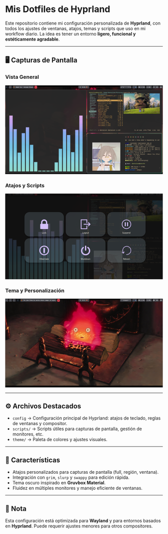 # Mis Dotfiles de Hyprland

Este repositorio contiene mi configuración personalizada de **Hyprland**, con todos los ajustes de ventanas, atajos, temas y scripts que uso en mi workflow diario. La idea es tener un entorno **ligero, funcional y estéticamente agradable**.

---

## 🖥️ Capturas de Pantalla

### Vista General
![Vista General](images/hyprland_1.png)

### Atajos y Scripts
![Atajos y Scripts](images/hyprland_2.png)

### Tema y Personalización
![Tema Personalizado](images/hyprland_3.png)

---

## ⚙️ Archivos Destacados

- `config` → Configuración principal de Hyprland: atajos de teclado, reglas de ventanas y compositor.  
- `scripts/` → Scripts útiles para capturas de pantalla, gestión de monitores, etc.  
- `theme/` → Paleta de colores y ajustes visuales.

---

## 🚀 Características

- Atajos personalizados para capturas de pantalla (full, región, ventana).  
- Integración con `grim`, `slurp` y `swappy` para edición rápida.  
- Tema oscuro inspirado en **Gruvbox Material**.  
- Fluidez en múltiples monitores y manejo eficiente de ventanas.

---

## 📌 Nota

Esta configuración está optimizada para **Wayland** y para entornos basados en **Hyprland**. Puede requerir ajustes menores para otros compositores.
